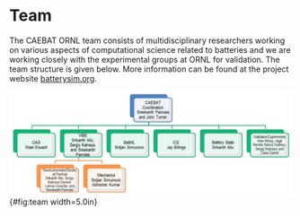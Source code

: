 # Team

The CAEBAT ORNL team consists of multidisciplinary researchers working on
various aspects of computational science related to batteries and we are
working closely with the experimental groups at ORNL for validation. The team
structure is given below. More information can be found at the project website
[batterysim.org](http://batterysim.org).

![CAEBAT team members at ORNL.](assets/15-team.png){#fig:team width=5.0in}

